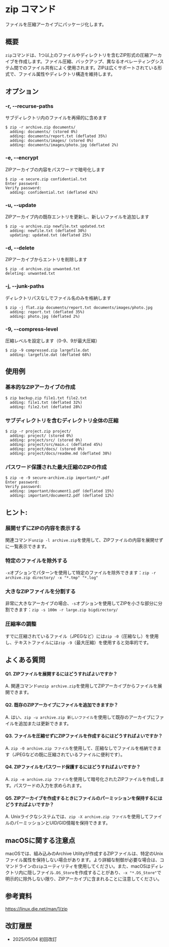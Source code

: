 # zip コマンド

ファイルを圧縮アーカイブにパッケージ化します。

## 概要

`zip`コマンドは、1つ以上のファイルやディレクトリを含むZIP形式の圧縮アーカイブを作成します。ファイル圧縮、バックアップ、異なるオペレーティングシステム間でのファイル共有によく使用されます。ZIPは広くサポートされている形式で、ファイル属性やディレクトリ構造を維持します。

## オプション

### **-r, --recurse-paths**

サブディレクトリ内のファイルを再帰的に含めます

```console
$ zip -r archive.zip documents/
  adding: documents/ (stored 0%)
  adding: documents/report.txt (deflated 35%)
  adding: documents/images/ (stored 0%)
  adding: documents/images/photo.jpg (deflated 2%)
```

### **-e, --encrypt**

ZIPアーカイブの内容をパスワードで暗号化します

```console
$ zip -e secure.zip confidential.txt
Enter password: 
Verify password: 
  adding: confidential.txt (deflated 42%)
```

### **-u, --update**

ZIPアーカイブ内の既存エントリを更新し、新しいファイルを追加します

```console
$ zip -u archive.zip newfile.txt updated.txt
  adding: newfile.txt (deflated 30%)
  updating: updated.txt (deflated 25%)
```

### **-d, --delete**

ZIPアーカイブからエントリを削除します

```console
$ zip -d archive.zip unwanted.txt
deleting: unwanted.txt
```

### **-j, --junk-paths**

ディレクトリパスなしでファイル名のみを格納します

```console
$ zip -j flat.zip documents/report.txt documents/images/photo.jpg
  adding: report.txt (deflated 35%)
  adding: photo.jpg (deflated 2%)
```

### **-9, --compress-level**

圧縮レベルを設定します（0-9、9が最大圧縮）

```console
$ zip -9 compressed.zip largefile.dat
  adding: largefile.dat (deflated 68%)
```

## 使用例

### 基本的なZIPアーカイブの作成

```console
$ zip backup.zip file1.txt file2.txt
  adding: file1.txt (deflated 32%)
  adding: file2.txt (deflated 28%)
```

### サブディレクトリを含むディレクトリ全体の圧縮

```console
$ zip -r project.zip project/
  adding: project/ (stored 0%)
  adding: project/src/ (stored 0%)
  adding: project/src/main.c (deflated 45%)
  adding: project/docs/ (stored 0%)
  adding: project/docs/readme.md (deflated 38%)
```

### パスワード保護された最大圧縮のZIPの作成

```console
$ zip -e -9 secure-archive.zip important/*.pdf
Enter password: 
Verify password: 
  adding: important/document1.pdf (deflated 15%)
  adding: important/document2.pdf (deflated 12%)
```

## ヒント:

### 展開せずにZIPの内容を表示する

関連コマンド`unzip -l archive.zip`を使用して、ZIPファイルの内容を展開せずに一覧表示できます。

### 特定のファイルを除外する

`-x`オプションでパターンを使用して特定のファイルを除外できます：`zip -r archive.zip directory/ -x "*.tmp" "*.log"`

### 大きなZIPファイルを分割する

非常に大きなアーカイブの場合、`-s`オプションを使用してZIPを小さな部分に分割できます：`zip -s 100m -r large.zip bigdirectory/`

### 圧縮率の調整

すでに圧縮されているファイル（JPEGなど）には`zip -0`（圧縮なし）を使用し、テキストファイルには`zip -9`（最大圧縮）を使用すると効率的です。

## よくある質問

#### Q1. ZIPファイルを展開するにはどうすればよいですか？
A. 関連コマンド`unzip archive.zip`を使用してZIPアーカイブからファイルを展開できます。

#### Q2. 既存のZIPアーカイブにファイルを追加できますか？
A. はい、`zip -u archive.zip 新しいファイル`を使用して既存のアーカイブにファイルを追加または更新できます。

#### Q3. ファイルを圧縮せずにZIPファイルを作成するにはどうすればよいですか？
A. `zip -0 archive.zip ファイル`を使用して、圧縮なしでファイルを格納できます（JPEGなどの既に圧縮されているファイルに便利です）。

#### Q4. ZIPファイルをパスワード保護するにはどうすればよいですか？
A. `zip -e archive.zip ファイル`を使用して暗号化されたZIPファイルを作成します。パスワードの入力を求められます。

#### Q5. ZIPアーカイブを作成するときにファイルのパーミッションを保持するにはどうすればよいですか？
A. Unixライクなシステムでは、`zip -X archive.zip ファイル`を使用してファイルのパーミッションとUID/GID情報を保持できます。

## macOSに関する注意点

macOSでは、組み込みのArchive Utilityが作成するZIPファイルは、特定のUnixファイル属性を保持しない場合があります。より詳細な制御が必要な場合は、コマンドラインの`zip`ユーティリティを使用してください。また、macOSはディレクトリ内に隠しファイル`.DS_Store`を作成することがあり、`-x "*.DS_Store"`で明示的に除外しない限り、ZIPアーカイブに含まれることに注意してください。

## 参考資料

https://linux.die.net/man/1/zip

## 改訂履歴

- 2025/05/04 初回改訂